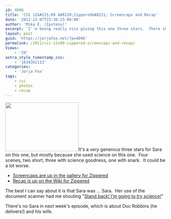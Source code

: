 ```yaml
---
id: 4096
title: 'CSI 12&#215;09 &#8220;Zippered&#8221; Screencaps and Recap'
date: '2011-12-07T23:36:23-08:00'
author: 'Mika E. (Ipstenu)'
excerpt: 'I''m being really nice giving this one three stars.  There should have been more Sara.'
layout: post
guid: 'https://jorjafox.net/?p=4096'
permalink: /2011/csi-12x09-zippered-screencaps-and-recap/
Views:
    - '29'
astra_style_timestamp_css:
    - '1634261113'
categories:
    - 'Jorja Fox'
tags:
    - csi
    - photos
    - recap
---
```


<img class="alignleft size-medium wp-image-4097" title="zippered-recap" src="//static.jorjafox.net/wordpress/2011/12/zippered-recap-230x153.jpg" alt="" width="230" height="153" />It's a <em>very</em> generous three stars for Sara on this one, but mostly because she used science on this one.  Four scenes, two short, three with science goodness, one with snark.  It could be a lot worse.
<ul>
	<li><a href="https://jorjafox.net/gallery/tv/csi/season12/zippered/">Screencaps are up in the gallery for Zippered</a></li>
	<li><a href="https://jorjafox.net/wiki/Zippered">Recap is up on the Wiki for Zippered</a></li>
</ul>
The best I can say about it is that Sara was ... Sara.  Her use of the document scanner had me shouting "<a href="http://www.thinkgeek.com/tshirts-apparel/xkcd/dac5/">Stand back! I'm going to try science!</a>"

There's no Sara in next week's episode, which is about Doc Robbins (he delivers!) and his wife.

&nbsp;

&nbsp;